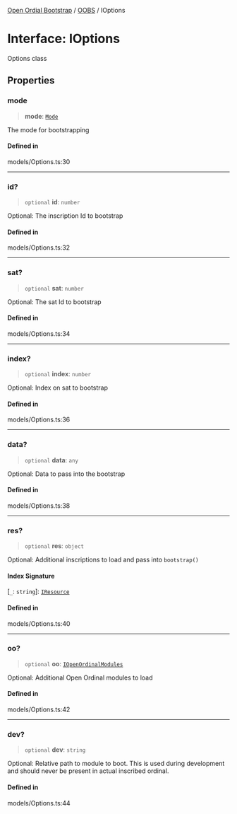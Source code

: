 [Open Ordial Bootstrap](../../README.md) / [OOBS](../README.md) / IOptions

# Interface: IOptions

Options class

## Properties

### mode

> **mode**: [`Mode`](../enumerations/Mode.md)

The mode for bootstrapping

#### Defined in

models/Options.ts:30

***

### id?

> `optional` **id**: `number`

Optional: The inscription Id to bootstrap

#### Defined in

models/Options.ts:32

***

### sat?

> `optional` **sat**: `number`

Optional: The sat Id to bootstrap

#### Defined in

models/Options.ts:34

***

### index?

> `optional` **index**: `number`

Optional: Index on sat to bootstrap

#### Defined in

models/Options.ts:36

***

### data?

> `optional` **data**: `any`

Optional: Data to pass into the bootstrap

#### Defined in

models/Options.ts:38

***

### res?

> `optional` **res**: `object`

Optional: Additional inscriptions to load and pass into `bootstrap()`

#### Index Signature

 \[`_`: `string`\]: [`IResource`](IResource.md)

#### Defined in

models/Options.ts:40

***

### oo?

> `optional` **oo**: [`IOpenOrdinalModules`](IOpenOrdinalModules.md)

Optional: Additional Open Ordinal modules to load

#### Defined in

models/Options.ts:42

***

### dev?

> `optional` **dev**: `string`

Optional: Relative path to module to boot. This is used during development
and should never be present in actual inscribed ordinal.

#### Defined in

models/Options.ts:44
